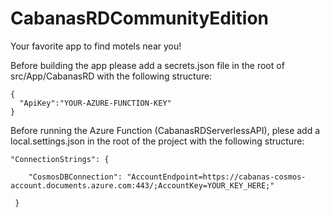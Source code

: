 # CabanasRDCommunityEdition
Your favorite app to find motels near you!

Before building the app please add a secrets.json file in the root of src/App/CabanasRD with the following structure:

    {
      "ApiKey":"YOUR-AZURE-FUNCTION-KEY"
    }

Before running the Azure Function (CabanasRDServerlessAPI), plese add a local.settings.json in the root of the project with the following structure:

    "ConnectionStrings": {

        "CosmosDBConnection": "AccountEndpoint=https://cabanas-cosmos-account.documents.azure.com:443/;AccountKey=YOUR_KEY_HERE;"

     }
